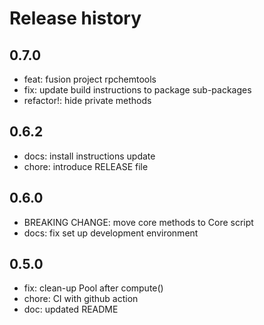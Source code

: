 # Release history

## 0.7.0
- feat: fusion project rpchemtools
- fix: update build instructions to package sub-packages
- refactor!: hide private methods

## 0.6.2
- docs: install instructions update
- chore: introduce RELEASE file

## 0.6.0
- BREAKING CHANGE: move core methods to Core script
- docs: fix set up development environment

## 0.5.0
- fix: clean-up Pool after compute()
- chore: CI with github action
- doc: updated README


